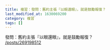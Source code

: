 ```yaml
---
title: 複習：發問：舊約主張『以眼還眼』，就是鼓勵報復？
last_modified_at: 1630069200
category: 複習
tags: []
---
```


<p>發問：舊約主張『以眼還眼』，就是鼓勵報復？<br/>
<a href="/posts/269198512" target="_blank">/posts/269198512</a></p>
<p> </p>
